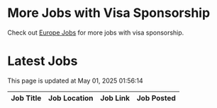 # More Jobs with Visa Sponsorship

Check out [Europe Jobs](https://github.com/sureshparimi/europejobs#latest-jobs) for more jobs with visa sponsorship.

# Latest Jobs

This page is updated at May 01, 2025 01:56:14

| Job Title | Job Location | Job Link | Job Posted |
| --- | --- | --- | --- |

